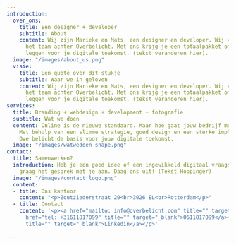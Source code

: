 ```yaml
---
introduction:
  over_ons:
    title: Een designer + developer
    subtitle: About
    content: Wij zijn Marieke en Mats, een designer en developer. Wij vormen samen
      het team achter Overbelicht. Met ons krijg je een totaalpakket om de basis te
      leggen voor je digitale toekomst. (tekst veranderen hier).
  image: "/images/about_us.png"
  visie:
    title: Een quote over dit stukje
    subtitle: Waar we in geloven
    content: Wij zijn Marieke en Mats, een designer en developer. Wij vormen samen
      het team achter Overbelicht. Met ons krijg je een totaalpakket om de basis te
      leggen voor je digitale toekomst. (tekst veranderen hier).
services:
  title: Branding + webdesign + development + fotografie
  subtitle: Wat we doen
  content: Online is de nieuwe standaard. Maar hoe gaat jouw bedrijf mee in deze verandering?
    Met behulp van een slimme strategie, goed design en een sterke implementatie legt
    Ove belicht de basis voor jouw digitale toekomst.
  image: "/images/watwedoen_shape.png"
contact:
  title: Samenwerken?
  introduction: Heb je een goed idee of een ingewikkeld digitaal vraagstuk? We gaan
    graag het gesprek met je aan. Daag ons uit! (Tekst Hoppinger)
  image: "/images/contact_logo.png"
  content:
  - title: Ons kantoor
    content: "<p>Zoutziederstraat 20<br>3026 EL<br>Rotterdam</p>"
  - title: Contact
    content: '<p><a href="mailto: info@overbelicht.com" title="" target="_blank">info@overbelicht.com</a><br><a
      href="tel: +31611817099" title="" target="_blank">0611817099</a><br><a href="https://www.linkedin.com/in/matsmulder"
      title="" target="_blank">Linkedin</a></p>'

---
```

